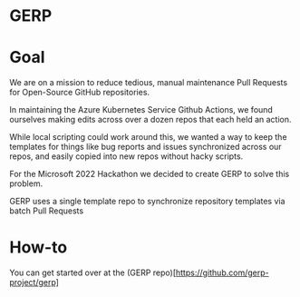 # GERP

# Goal
We are on a mission to reduce tedious, manual maintenance Pull Requests for Open-Source GitHub repositories.

In maintaining the Azure Kubernetes Service Github Actions, we found ourselves making edits across over a dozen repos that each held an action.

While local scripting could work around this, we wanted a way to keep the templates for things like bug reports and issues synchronized across our repos, and easily copied into new repos without hacky scripts.

For the Microsoft 2022 Hackathon we decided to create GERP to solve this problem.

GERP uses a single template repo to synchronize repository templates via batch Pull Requests

# How-to
You can get started over at the (GERP repo)[https://github.com/gerp-project/gerp]
